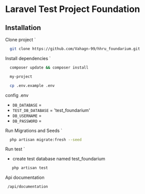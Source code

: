 
# Laravel Test Project  Foundation



## Installation

Clone project ` 
```bash
  git clone https://github.com/Vahagn-99/hhru_foundarium.git
```
Install dependencies `
```bash
  composer update && composer install

  my-project

  cp .env.example .env
 ```
  config .env
   - `DB_DATABASE` =
   - `TEST_DB_DATABASE` = 'test_foundarium'
   - `DB_USERNAME` =
   - `DB_PASSWORD` =

Run Migrations and Seeds `
```bash
  php artisan migrate:fresh --seed
```

Run test ` 
  - create test database named test_foundarium
 ```bash
    php artisan test
 ```

Api documentation
```http
 /api/documentation
```
